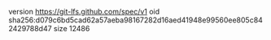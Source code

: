 version https://git-lfs.github.com/spec/v1
oid sha256:d079c6bd5cad62a57aeba98167282d16aed41948e99560ee805c842429788d47
size 12486
